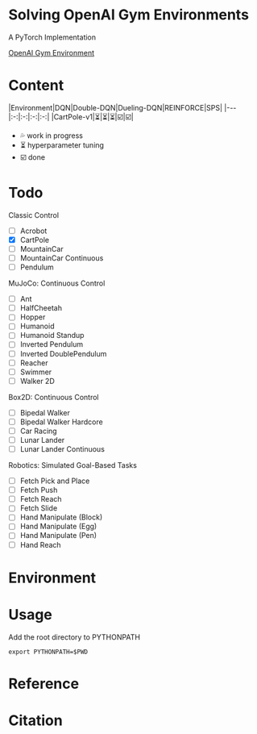 # Solving OpenAI Gym Environments
A PyTorch Implementation

[OpenAI Gym Environment](https://gym.openai.com/envs "OpenAI Gym Environment Homepage")



# Content

|Environment|DQN|Double-DQN|Dueling-DQN|REINFORCE|SPS|
|---|:-:|:-:|:-:|:-:|
|CartPole-v1|:hourglass_flowing_sand:|:hourglass_flowing_sand:|:hourglass_flowing_sand:|:ballot_box_with_check:|:ballot_box_with_check:|

- :sweat_drops: work in progress
- :hourglass_flowing_sand: hyperparameter tuning
- :ballot_box_with_check: done

# Todo
Classic Control
- [ ] Acrobot
- [x] CartPole
- [ ] MountainCar
- [ ] MountainCar Continuous
- [ ] Pendulum

MuJoCo: Continuous Control
- [ ] Ant
- [ ] HalfCheetah
- [ ] Hopper
- [ ] Humanoid
- [ ] Humanoid Standup
- [ ] Inverted Pendulum
- [ ] Inverted DoublePendulum
- [ ] Reacher
- [ ] Swimmer
- [ ] Walker 2D

Box2D: Continuous Control
- [ ] Bipedal Walker
- [ ] Bipedal Walker Hardcore
- [ ] Car Racing
- [ ] Lunar Lander
- [ ] Lunar Lander Continuous

Robotics: Simulated Goal-Based Tasks
- [ ] Fetch Pick and Place
- [ ] Fetch Push
- [ ] Fetch Reach
- [ ] Fetch Slide
- [ ] Hand Manipulate (Block)
- [ ] Hand Manipulate (Egg)
- [ ] Hand Manipulate (Pen)
- [ ] Hand Reach

# Environment

# Usage
Add the root directory to PYTHONPATH
```
export PYTHONPATH=$PWD
```

# Reference

# Citation

